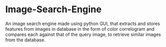 # Image-Search-Engine
An image search engine made using python GUI, that extracts and stores features from images in database in the form of color correlogram and compares each against that of the query image, to retrieve similar images from the database.
